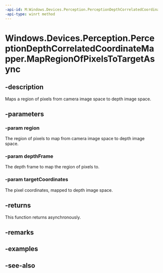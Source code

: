 ```yaml
---
-api-id: M:Windows.Devices.Perception.PerceptionDepthCorrelatedCoordinateMapper.MapRegionOfPixelsToTargetAsync(Windows.Foundation.Rect,Windows.Devices.Perception.PerceptionDepthFrame,Windows.Foundation.Point[])
-api-type: winrt method
---
```


<!-- Method syntax
public Windows.Foundation.IAsyncAction MapRegionOfPixelsToTargetAsync(Windows.Foundation.Rect region, Windows.Devices.Perception.PerceptionDepthFrame depthFrame, Windows.Foundation.Point[] targetCoordinates)
-->

# Windows.Devices.Perception.PerceptionDepthCorrelatedCoordinateMapper.MapRegionOfPixelsToTargetAsync

## -description
Maps a region of pixels from camera image space to depth image space.

## -parameters
### -param region
The region of pixels to map from camera image space to depth image space.

### -param depthFrame
The depth frame to map the region of pixels to.

### -param targetCoordinates
The pixel coordinates, mapped to depth image space.

## -returns
This function returns asynchronously.

## -remarks

## -examples

## -see-also
